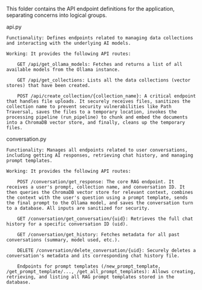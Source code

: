 This folder contains the API endpoint definitions for the application, separating concerns into logical groups.

api.py

    Functionality: Defines endpoints related to managing data collections and interacting with the underlying AI models.

    Working: It provides the following API routes:

        GET /api/get_ollama_models: Fetches and returns a list of all available models from the Ollama instance.

        GET /api/get_collections: Lists all the data collections (vector stores) that have been created.

        POST /api/create_collection/{collection_name}: A critical endpoint that handles file uploads. It securely receives files, sanitizes the collection name to prevent security vulnerabilities like Path Traversal, saves the files to a temporary location, invokes the processing pipeline (run_pipeline) to chunk and embed the documents into a ChromaDB vector store, and finally, cleans up the temporary files.

conversation.py

    Functionality: Manages all endpoints related to user conversations, including getting AI responses, retrieving chat history, and managing prompt templates.

    Working: It provides the following API routes:

        POST /conversation/get_response: The core RAG endpoint. It receives a user's prompt, collection name, and conversation ID. It then queries the ChromaDB vector store for relevant context, combines the context with the user's question using a prompt template, sends the final prompt to the Ollama model, and saves the conversation turn to a database. All inputs are sanitized for security.

        GET /conversation/get_conversation/{uid}: Retrieves the full chat history for a specific conversation ID (uid).

        GET /conversation/get_history: Fetches metadata for all past conversations (summary, model used, etc.).

        DELETE /conversation/delete_conversation/{uid}: Securely deletes a conversation's metadata and its corresponding chat history file.

        Endpoints for prompt templates (/new_prompt_template, /get_prompt_template/..., /get_all_prompt_templates): Allows creating, retrieving, and listing all RAG prompt templates stored in the database.